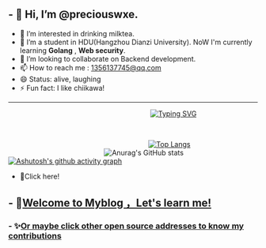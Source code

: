 ## - 👋 Hi, I’m @preciouswxe.
- 👀 I’m interested in drinking milktea.
- 🌱 I’m a student in HDU(Hangzhou Dianzi University). NoW I'm currently learning **Golang** , **Web security**.
- 💞️ I’m looking to collaborate on Backend development.
- 📫 How to reach me : 1356137745@qq.com
- 😄 Status: alive, laughing
- ⚡ Fun fact: I like chiikawa!
---
&emsp; &emsp; &emsp; &emsp; &emsp; &emsp; &emsp; &emsp; &emsp; &emsp; &emsp; &emsp; &emsp; &emsp; &emsp; &emsp; <a href="https://git.io/typing-svg"><img src="https://readme-typing-svg.demolab.com?font=Fira+Code&pause=1000&color=1FF7DD&width=435&lines=%E6%9B%B2%E7%BB%88%E8%BF%87%E5%B0%BD%E6%9D%BE%E9%99%B5%E8%B7%AF%EF%BC%8C%E5%9B%9E%E9%A6%96%E7%83%9F%E6%B3%A2%E5%8D%81%E5%9B%9B%E6%A1%A5%E3%80%82" alt="Typing SVG" /></a>

<br>

&emsp; &emsp; &emsp; &emsp; &emsp; &emsp; &emsp; &emsp;&emsp; &emsp; &emsp; &emsp; &emsp; &emsp; &emsp; &emsp;  [![Top Langs](https://github-readme-stats.vercel.app/api/top-langs/?username=preciouswxe&hide_progress=true)](https://github.com/anuraghazra/github-readme-stats)
<br>
&emsp; &emsp; &emsp; &emsp; &emsp; &emsp; &emsp; &emsp;&emsp; &emsp; &emsp; ![Anurag's GitHub stats](https://github-readme-stats.vercel.app/api?username=preciouswxe&show_icons=true&theme=ambient_gradient)
<br>
[![Ashutosh's github activity graph](https://github-readme-activity-graph.vercel.app/graph?username=preciouswxe&theme=merko)](https://github.com/ashutosh00710/github-readme-activity-graph)
<br>
<!---
preciouswxe/preciouswxe is a ✨ special ✨ repository because its `README.md` (this file) appears on your GitHub profile.
You can click the Preview link to take a look at your changes.
--->


- 🚀Click here!
## - 📝[Welcome to Myblog ，Let's learn me!](http://www.freedomwxe-blog.cn/)
### - ✨[Or maybe click other open source addresses to know my contributions](https://blog.csdn.net/2302_78965451?spm=1000.2115.3001.5343)
